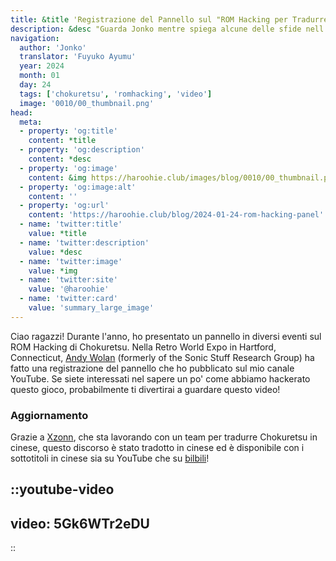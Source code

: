 ```yaml
---
title: &title 'Registrazione del Pannello sul "ROM Hacking per Tradurre un Videogioco" di Jonko rilasciata'
description: &desc "Guarda Jonko mentre spiega alcune delle sfide nell'hackerare Chokuretsu ad un pubblico dal vivo alla Retro World Expo"
navigation:
  author: 'Jonko'
  translator: 'Fuyuko Ayumu'
  year: 2024
  month: 01
  day: 24
  tags: ['chokuretsu', 'romhacking', 'video']
  image: '0010/00_thumbnail.png'
head:
  meta:
  - property: 'og:title'
    content: *title
  - property: 'og:description'
    content: *desc
  - property: 'og:image'
    content: &img https://haroohie.club/images/blog/0010/00_thumbnail.png
  - property: 'og:image:alt'
    content: ''
  - property: 'og:url'
    content: 'https://haroohie.club/blog/2024-01-24-rom-hacking-panel'
  - name: 'twitter:title'
    value: *title
  - name: 'twitter:description'
    value: *desc
  - name: 'twitter:image'
    value: *img
  - name: 'twitter:site'
    value: '@haroohie'
  - name: 'twitter:card'
    value: 'summary_large_image'
---
```

Ciao ragazzi! Durante l'anno, ho presentato un pannello in diversi eventi sul ROM Hacking di Chokuretsu.
Nella Retro World Expo in Hartford, Connecticut, [Andy Wolan](https://www.youtube.com/@andywolan) (formerly of the Sonic Stuff Research Group) ha fatto una registrazione del pannello che ho pubblicato sul mio canale YouTube. Se siete interessati nel sapere un po' come abbiamo hackerato questo gioco, probabilmente ti divertirai a guardare questo video!

### Aggiornamento
Grazie a [Xzonn](xzonn.top), che sta lavorando con un team per tradurre Chokuretsu in cinese, questo discorso è stato tradotto in cinese ed è disponibile con i sottotitoli in cinese sia su YouTube che su [bilbili](https://www.bilibili.com/video/BV1w4421P7Wd/)!

::youtube-video
----
video: 5Gk6WTr2eDU
----
::
